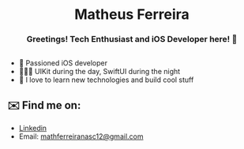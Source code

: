 <h1 align="center">Matheus Ferreira</h1>

<h3 align="center">Greetings! Tech Enthusiast and iOS Developer here! 👋</h3>

##
- 📱 Passioned iOS developer
- 👨🏼‍💻 UIKit during the day, SwiftUI during the night
- 📖 I love to learn new technologies and build cool stuff

## ✉️ Find me on:

   - [Linkedin](https://www.linkedin.com/in/matheuszx)
   - Email: mathferreiranasc12@gmail.com
